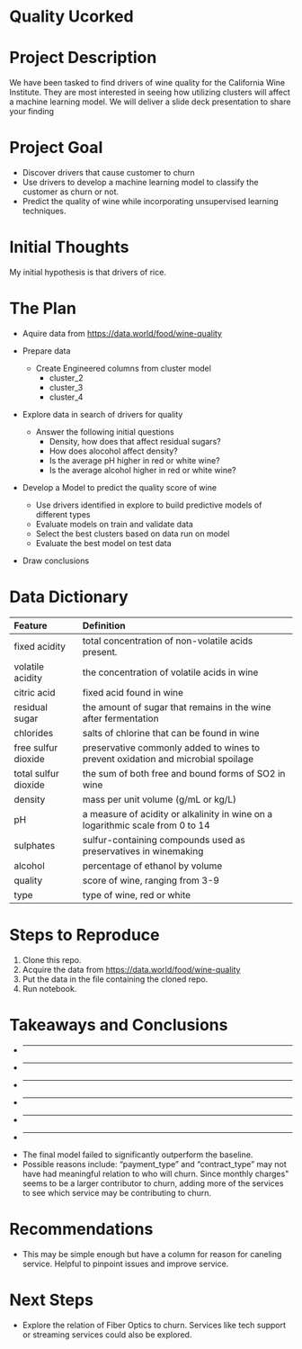 # Quality Ucorked
 
# Project Description
 
We have been tasked to find drivers of wine quality for the California Wine Institute. They are most interested in seeing how utilizing clusters will affect a machine learning model. We will deliver a slide deck presentation to share your finding
 
# Project Goal
 
* Discover drivers that cause customer to churn
* Use drivers to develop a machine learning model to classify the customer as churn or not. 
* Predict the quality of wine while incorporating unsupervised learning techniques.

 
# Initial Thoughts
 
My initial hypothesis is that drivers of rice.
 
# The Plan
 
* Aquire data from https://data.world/food/wine-quality
 
* Prepare data  
   * Create Engineered columns from cluster model
       * cluster_2
       * cluster_3
       * cluster_4
 
* Explore data in search of drivers for quality
   * Answer the following initial questions
       * Density, how does that affect residual sugars?
       * How does alocohol affect density?
       * Is the average pH higher in red or white wine?
       * Is the average alcohol higher in red or white wine?
      
* Develop a Model to predict the quality score of wine
   * Use drivers identified in explore to build predictive models of different types
   * Evaluate models on train and validate data
   * Select the best clusters based on data run on model
   * Evaluate the best model on test data
 
* Draw conclusions
 
# Data Dictionary

| Feature | Definition |
|:--------|:-----------|
|fixed acidity| total concentration of non-volatile acids present.|
|volatile acidity| the concentration of volatile acids in wine|
|citric acid| fixed acid found in wine|
|residual sugar| the amount of sugar that remains in the wine after fermentation|
|chlorides| salts of chlorine that can be found in wine|
|free sulfur dioxide| preservative commonly added to wines to prevent oxidation and microbial spoilage|
|total sulfur dioxide| the sum of both free and bound forms of SO2 in wine|
|density| mass per unit volume (g/mL or kg/L)|
|pH| a measure of acidity or alkalinity in wine on a logarithmic scale from 0 to 14|
|sulphates| sulfur-containing compounds used as preservatives in winemaking|
|alcohol| percentage of ethanol by volume|
|quality| score of wine, ranging from 3-9|
|type| type of wine, red or white|

# Steps to Reproduce
1) Clone this repo.
2) Acquire the data from https://data.world/food/wine-quality
3) Put the data in the file containing the cloned repo.
4) Run notebook.
 
# Takeaways and Conclusions
* ---
* ---
* ---
* ---
* ---
* ---
* The final model failed to significantly outperform the baseline.
* Possible reasons include:
    “payment_type” and “contract_type” may not have had meaningful relation to who will churn.
    Since monthly charges" seems to be a larger contributor to churn, adding more of the services to see which service may be contributing to churn. 
 
# Recommendations
* This may be simple enough but have a column for reason for caneling service. Helpful to pinpoint issues and improve service.


# Next Steps
* Explore the relation of Fiber Optics to churn. Services like tech support or streaming services could also be explored.
